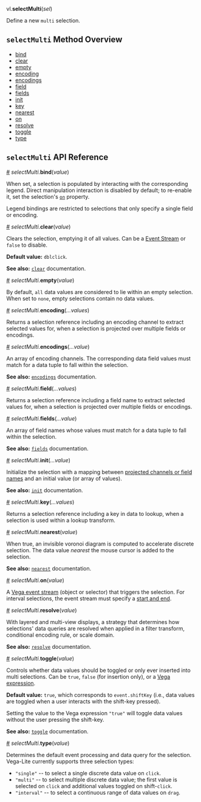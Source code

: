 vl.<b>selectMulti</b>(<em>sel</em>)

Define a new <code>multi</code> selection.

## <code>selectMulti</code> Method Overview

* <a href="#bind">bind</a>
* <a href="#clear">clear</a>
* <a href="#empty">empty</a>
* <a href="#encoding">encoding</a>
* <a href="#encodings">encodings</a>
* <a href="#field">field</a>
* <a href="#fields">fields</a>
* <a href="#init">init</a>
* <a href="#key">key</a>
* <a href="#nearest">nearest</a>
* <a href="#on">on</a>
* <a href="#resolve">resolve</a>
* <a href="#toggle">toggle</a>
* <a href="#type">type</a>

## <code>selectMulti</code> API Reference

<a id="bind" href="#bind">#</a>
<em>selectMulti</em>.<b>bind</b>(<em>value</em>)

When set, a selection is populated by interacting with the corresponding legend. Direct manipulation interaction is disabled by default;
to re-enable it, set the selection's [`on`](https://vega.github.io/vega-lite/docs/selection.html#common-selection-properties) property.

Legend bindings are restricted to selections that only specify a single field or encoding.

<a id="clear" href="#clear">#</a>
<em>selectMulti</em>.<b>clear</b>(<em>value</em>)

Clears the selection, emptying it of all values. Can be a
[Event Stream](https://vega.github.io/vega/docs/event-streams/) or `false` to disable.

__Default value:__ `dblclick`.

__See also:__ [`clear`](https://vega.github.io/vega-lite/docs/clear.html) documentation.

<a id="empty" href="#empty">#</a>
<em>selectMulti</em>.<b>empty</b>(<em>value</em>)

By default, `all` data values are considered to lie within an empty selection.
When set to `none`, empty selections contain no data values.

<a id="encoding" href="#encoding">#</a>
<em>selectMulti</em>.<b>encoding</b>(<em>...values</em>)

Returns a selection reference including an encoding channel to extract selected values for, when a selection is projected over multiple fields or encodings.

<a id="encodings" href="#encodings">#</a>
<em>selectMulti</em>.<b>encodings</b>(<em>...value</em>)

An array of encoding channels. The corresponding data field values
must match for a data tuple to fall within the selection.

__See also:__ [`encodings`](https://vega.github.io/vega-lite/docs/project.html) documentation.

<a id="field" href="#field">#</a>
<em>selectMulti</em>.<b>field</b>(<em>...values</em>)

Returns a selection reference including a field name to extract selected values for, when a selection is projected over multiple fields or encodings.

<a id="fields" href="#fields">#</a>
<em>selectMulti</em>.<b>fields</b>(<em>...value</em>)

An array of field names whose values must match for a data tuple to
fall within the selection.

__See also:__ [`fields`](https://vega.github.io/vega-lite/docs/project.html) documentation.

<a id="init" href="#init">#</a>
<em>selectMulti</em>.<b>init</b>(<em>...value</em>)

Initialize the selection with a mapping between [projected channels or field names](https://vega.github.io/vega-lite/docs/project.html) and an initial
value (or array of values).

__See also:__ [`init`](https://vega.github.io/vega-lite/docs/init.html) documentation.

<a id="key" href="#key">#</a>
<em>selectMulti</em>.<b>key</b>(<em>...values</em>)

Returns a selection reference including a key in data to lookup, when a selection is used within a lookup transform.

<a id="nearest" href="#nearest">#</a>
<em>selectMulti</em>.<b>nearest</b>(<em>value</em>)

When true, an invisible voronoi diagram is computed to accelerate discrete
selection. The data value _nearest_ the mouse cursor is added to the selection.

__See also:__ [`nearest`](https://vega.github.io/vega-lite/docs/nearest.html) documentation.

<a id="on" href="#on">#</a>
<em>selectMulti</em>.<b>on</b>(<em>value</em>)

A [Vega event stream](https://vega.github.io/vega/docs/event-streams/) (object or selector) that triggers the selection.
For interval selections, the event stream must specify a [start and end](https://vega.github.io/vega/docs/event-streams/#between-filters).

<a id="resolve" href="#resolve">#</a>
<em>selectMulti</em>.<b>resolve</b>(<em>value</em>)

With layered and multi-view displays, a strategy that determines how
selections' data queries are resolved when applied in a filter transform,
conditional encoding rule, or scale domain.

__See also:__ [`resolve`](https://vega.github.io/vega-lite/docs/selection-resolve.html) documentation.

<a id="toggle" href="#toggle">#</a>
<em>selectMulti</em>.<b>toggle</b>(<em>value</em>)

Controls whether data values should be toggled or only ever inserted into
multi selections. Can be `true`, `false` (for insertion only), or a
[Vega expression](https://vega.github.io/vega/docs/expressions/).

__Default value:__ `true`, which corresponds to `event.shiftKey` (i.e.,
data values are toggled when a user interacts with the shift-key pressed).

Setting the value to the Vega expression `"true"` will toggle data values
without the user pressing the shift-key.

__See also:__ [`toggle`](https://vega.github.io/vega-lite/docs/toggle.html) documentation.

<a id="type" href="#type">#</a>
<em>selectMulti</em>.<b>type</b>(<em>value</em>)

Determines the default event processing and data query for the selection. Vega-Lite currently supports three selection types:

- `"single"` -- to select a single discrete data value on `click`.
- `"multi"` -- to select multiple discrete data value; the first value is selected on `click` and additional values toggled on shift-`click`.
- `"interval"` -- to select a continuous range of data values on `drag`.

